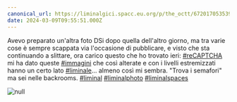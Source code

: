```yaml
---
canonical_url: https://liminalgici.spacc.eu.org/p/the_octt/672017053539116947
date: 2024-03-09T09:55:51.000Z
---
```

Avevo preparato un'altra foto DSi dopo quella dell'altro giorno, ma tra varie cose è sempre scappata via l'occasione di pubblicare, e visto che sta continuando a slittare, ora carico questo che ho trovato ieri: <a href="https://liminalgici.spacc.eu.org/discover/tags/reCAPTCHA?src=hash" title="#reCAPTCHA" class="u-url hashtag" rel="external nofollow noopener">#reCAPTCHA</a> mi ha dato queste <a href="https://liminalgici.spacc.eu.org/discover/tags/immagini?src=hash" title="#immagini" class="u-url hashtag" rel="external nofollow noopener">#immagini</a> che così alterate e con i livelli estremizzati hanno un certo lato <a href="https://liminalgici.spacc.eu.org/discover/tags/liminale?src=hash" title="#liminale" class="u-url hashtag" rel="external nofollow noopener">#liminale</a>... almeno così mi sembra. "Trova i semafori" ma sei nelle backrooms. <a href="https://liminalgici.spacc.eu.org/discover/tags/liminal?src=hash" title="#liminal" class="u-url hashtag" rel="external nofollow noopener">#liminal</a> <a href="https://liminalgici.spacc.eu.org/discover/tags/liminalphoto?src=hash" title="#liminalphoto" class="u-url hashtag" rel="external nofollow noopener">#liminalphoto</a> <a href="https://liminalgici.spacc.eu.org/discover/tags/liminalspaces?src=hash" title="#liminalspaces" class="u-url hashtag" rel="external nofollow noopener">#liminalspaces</a>

![null](https://liminalgici.spacc.eu.org/storage/m/_v2/664033260845064193/062ac74bd-fb82c6/u8PbDATqJP6j/P67V4yDGep6yL3IZZ9eFPAVrnZcfv6uuWGnIeq8e.jpg)